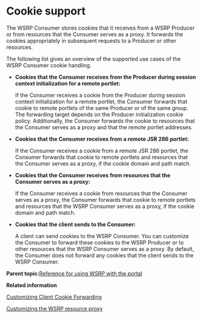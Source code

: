 # Cookie support 

The WSRP Consumer stores cookies that it receives from a WSRP Producer or from resources that the Consumer serves as a proxy. It forwards the cookies appropriately in subsequent requests to a Producer or other resources.

The following list gives an overview of the supported use cases of the WSRP Consumer cookie handling.

-   **Cookies that the Consumer receives from the Producer during session context initialization for a remote portlet:**

    If the Consumer receives a cookie from the Producer during session context initialization for a remote portlet, the Consumer forwards that cookie to remote portlets of the same Producer or of the same group. The forwarding target depends on the Producer initialization cookie policy. Additionally, the Consumer forwards the cookie to resources that the Consumer serves as a proxy and that the remote portlet addresses.

-   **Cookies that the Consumer receives from a remote JSR 286 portlet:**

    If the Consumer receives a cookie from a remote JSR 286 portlet, the Consumer forwards that cookie to remote portlets and resources that the Consumer serves as a proxy, if the cookie domain and path match.

-   **Cookies that the Consumer receives from resources that the Consumer serves as a proxy:**

    If the Consumer receives a cookie from resources that the Consumer serves as a proxy, the Consumer forwards that cookie to remote portlets and resources that the WSRP Consumer serves as a proxy, if the cookie domain and path match.

-   **Cookies that the client sends to the Consumer:**

    A client can send cookies to the WSRP Consumer. You can customize the Consumer to forward these cookies to the WSRP Producer or to other resources that the WSRP Consumer serves as a proxy. By default, the Consumer does not forward any cookies that the client sends to the WSRP Consumer.


**Parent topic:**[Reference for using WSRP with the portal ](../admin-system/wsrpr_ref.md)

**Related information**  


[Customizing Client Cookie Forwarding ](../admin-system/wsrpc_clnt_cook_frwrd.md)

[Customizing the WSRP resource proxy ](../admin-system/wsrpt_cons_res_proxy.md)

